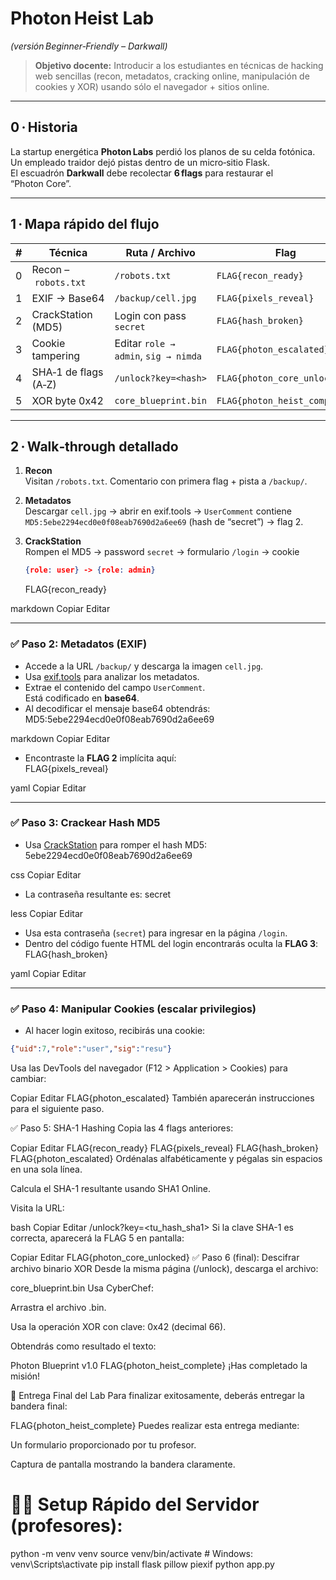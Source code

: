 # Photon Heist Lab  
*(versión Beginner‑Friendly – Darkwall)*  

> **Objetivo docente:** Introducir a los estudiantes en técnicas de hacking web
> sencillas (recon, metadatos, cracking online, manipulación de cookies y XOR)
> usando sólo el navegador + sitios online.

---

## 0 · Historia

La startup energética **Photon Labs** perdió los planos de su celda fotónica.
Un empleado traidor dejó pistas dentro de un micro‑sitio Flask.  
El escuadrón **Darkwall** debe recolectar **6 flags** para restaurar el
“Photon Core”.

---

## 1 · Mapa rápido del flujo

| # | Técnica | Ruta / Archivo | Flag |
|---|---------|----------------|------|
| 0 | Recon – `robots.txt` | `/robots.txt` | `FLAG{recon_ready}` |
| 1 | EXIF → Base64 | `/backup/cell.jpg` | `FLAG{pixels_reveal}` |
| 2 | CrackStation (MD5) | Login con pass `secret` | `FLAG{hash_broken}` |
| 3 | Cookie tampering | Editar `role → admin`, `sig → nimda` | `FLAG{photon_escalated}` |
| 4 | SHA‑1 de flags (A‑Z) | `/unlock?key=<hash>` | `FLAG{photon_core_unlocked}` |
| 5 | XOR byte 0x42 | `core_blueprint.bin` | `FLAG{photon_heist_complete}` |

---

## 2 · Walk‑through detallado

1. **Recon**  
   Visitan `/robots.txt`. Comentario con primera flag + pista a `/backup/`.

2. **Metadatos**  
   Descargar `cell.jpg` → abrir en exif.tools → `UserComment` contiene  
   `MD5:5ebe2294ecd0e0f08eab7690d2a6ee69` (hash de “secret”) → flag 2.

3. **CrackStation**  
   Rompen el MD5 → password `secret` → formulario `/login` → cookie  
   ```json
   {role: user} -> {role: admin}
   ```
   FLAG{recon_ready}

markdown
Copiar
Editar

---

### **✅ Paso 2: Metadatos (EXIF)**

- Accede a la URL `/backup/` y descarga la imagen `cell.jpg`.
- Usa [exif.tools](https://exif.tools) para analizar los metadatos.
- Extrae el contenido del campo `UserComment`.  
Está codificado en **base64**.
- Al decodificar el mensaje base64 obtendrás:  
MD5:5ebe2294ecd0e0f08eab7690d2a6ee69

markdown
Copiar
Editar
- Encontraste la **FLAG 2** implícita aquí:  
FLAG{pixels_reveal}

yaml
Copiar
Editar

---

### **✅ Paso 3: Crackear Hash MD5**

- Usa [CrackStation](https://crackstation.net/) para romper el hash MD5:  
5ebe2294ecd0e0f08eab7690d2a6ee69

css
Copiar
Editar
- La contraseña resultante es:
secret

less
Copiar
Editar
- Usa esta contraseña (`secret`) para ingresar en la página `/login`.
- Dentro del código fuente HTML del login encontrarás oculta la **FLAG 3**:
FLAG{hash_broken}

yaml
Copiar
Editar

---

### **✅ Paso 4: Manipular Cookies (escalar privilegios)**

- Al hacer login exitoso, recibirás una cookie:
```json
{"uid":7,"role":"user","sig":"resu"}
```
Usa las DevTools del navegador (F12 > Application > Cookies) para cambiar:

Copiar
Editar
FLAG{photon_escalated}
También aparecerán instrucciones para el siguiente paso.

✅ Paso 5: SHA-1 Hashing
Copia las 4 flags anteriores:

Copiar
Editar
FLAG{recon_ready}
FLAG{pixels_reveal}
FLAG{hash_broken}
FLAG{photon_escalated}
Ordénalas alfabéticamente y pégalas sin espacios en una sola línea.

Calcula el SHA-1 resultante usando SHA1 Online.

Visita la URL:

bash
Copiar
Editar
/unlock?key=<tu_hash_sha1>
Si la clave SHA-1 es correcta, aparecerá la FLAG 5 en pantalla:

Copiar
Editar
FLAG{photon_core_unlocked}
✅ Paso 6 (final): Descifrar archivo binario XOR
Desde la misma página (/unlock), descarga el archivo:


core_blueprint.bin
Usa CyberChef:

Arrastra el archivo .bin.

Usa la operación XOR con clave: 0x42 (decimal 66).

Obtendrás como resultado el texto:

Photon Blueprint v1.0
FLAG{photon_heist_complete}
¡Has completado la misión!

📝 Entrega Final del Lab
Para finalizar exitosamente, deberás entregar la bandera final:

FLAG{photon_heist_complete}
Puedes realizar esta entrega mediante:

Un formulario proporcionado por tu profesor.

Captura de pantalla mostrando la bandera claramente.

# 🧑‍💻 Setup Rápido del Servidor (profesores):

python -m venv venv
source venv/bin/activate   # Windows: venv\Scripts\activate
pip install flask pillow piexif
python app.py


